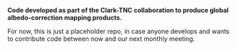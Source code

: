 **Code developed as part of the Clark-TNC collaboration to produce global albedo-correction mapping products.**

For now, this is just a placeholder repo, in case anyone develops and wants to contribute code between now and our next monthly meeting.
